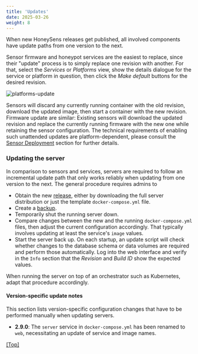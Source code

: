 ```yaml
---
title: 'Updates'
date: 2025-03-26
weight: 8
---
```


When new HoneySens releases get published, all involved components have update paths from one version to the next. 

<!--more-->

Sensor firmware and honeypot services are the easiest to replace, since their "update" process is to simply replace one revision with another. For that, select the *Services* or *Platforms* view, show the details dialogue for the service or platform in question, then click the *Make default* buttons for the desired revision. 

![platforms-update](/images/update-platforms.png)

Sensors will discard any currently running container with the old revision, download the updated image, then start a container with the new revision. Firmware update are similar: Existing sensors will download the updated revision and replace the currently running firmware with the new one while retaining the sensor configuration. The technical requirements of enabling such unattended updates are platform-dependent, please consult the [Sensor Deployment](/docs/sensors/#sensor-installation) section for further details.

### Updating the server
In comparison to sensors and services, servers are required to follow an incremental update path that only works reliably when updating from one version to the next. The general procedure requires admins to
* Obtain the new [release](/releases/server/), either by downloading the full server distribution or just the template `docker-compose.yml` file.
* Create a [backup](https://github.com/HoneySens/honeysens/tree/master/server/services/backup).
* Temporarily shut the running server down.
* Compare changes between the new and the running `docker-compose.yml` files, then adjust the current configuration accordingly. That typically involves updating at least the service's `image` values.
* Start the server back up. On each startup, an update script will check whether changes to the database schema or data volumes are required and perform those automatically. Log into the web interface and verify in the `Info` section that the *Revision* and *Build ID* show the expected values.

When running the server on top of an orchestrator such as Kubernetes, adapt that procedure accordingly.

#### Version-specific update notes
This section lists version-specific configuration changes that have to be performed manually when updating servers.
* **2.9.0**: The `server` service in `docker-compose.yml` has been renamed to `web`, necessitating an update of service and image names.

[[Top]](#top)
